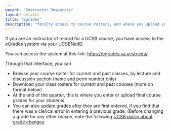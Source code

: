 ```yaml
---
parent: "Instructor Resources"
layout: default
title: "Egrades"
description: "faculty access to course rosters, and where you upload your grades"
---
```


If you are an instructor of record for a UCSB course, you have access to the eGrades system via your UCSBNetID.

You can access the system at this link: <https://egrades.sa.ucsb.edu/>

Through that interface, you can
* Browse your course roster for current and past classes, by lecture and discussion section (name and perm number only) 
* Download your class rosters for current and past courses (more on format below)
* At the end of the quarter, this is where you enter or upload final course grades for your students
* You can also update grades after they are first entered, if you find that there was a clerical error in entering a previous grade.   (Before changing a grade for any other reason, note the following [UCSB policy about grade changes](https://my.sa.ucsb.edu/catalog/Current/AcademicPoliciesProcedures/GradeChanges.aspx)